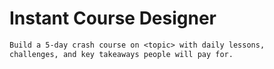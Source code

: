 # Instant Course Designer

```txt
Build a 5-day crash course on <topic> with daily lessons,
challenges, and key takeaways people will pay for.
```
